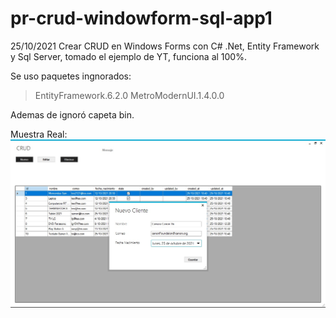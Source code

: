 # pr-crud-windowform-sql-app1
25/10/2021
Crear CRUD en Windows Forms con C# .Net, Entity Framework y Sql Server, tomado el ejemplo de YT, funciona al 100%.

Se uso paquetes ingnorados: 
> EntityFramework.6.2.0
> MetroModernUI.1.4.0.0

Ademas de ignoró capeta bin.

Muestra Real:
<br/>
<img src="img/main.jpg"/>
